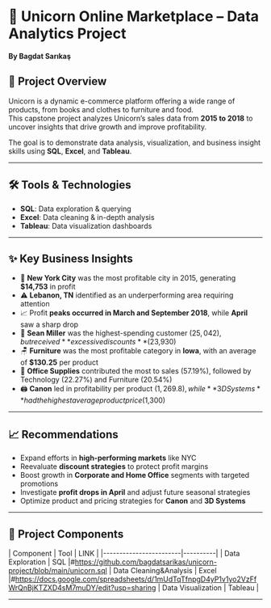 

# 🦄 Unicorn Online Marketplace – Data Analytics Project
**By Bagdat Sarıkaş**

## 📌 Project Overview
Unicorn is a dynamic e-commerce platform offering a wide range of products, from books and clothes to furniture and food.  
This capstone project analyzes Unicorn’s sales data from **2015 to 2018** to uncover insights that drive growth and improve profitability.

The goal is to demonstrate data analysis, visualization, and business insight skills using **SQL**, **Excel**, and **Tableau**.

---

## 🛠️ Tools & Technologies
- **SQL**: Data exploration & querying
- **Excel**: Data cleaning & in-depth analysis
- **Tableau**: Data visualization dashboards

---

## ✨ Key Business Insights
- 📍 **New York City** was the most profitable city in 2015, generating **$14,753** in profit  
- ⚠️ **Lebanon, TN** identified as an underperforming area requiring attention  
- 📈 Profit **peaks occurred in March and September 2018**, while **April** saw a sharp drop  
- 💸 **Sean Miller** was the highest-spending customer ($25,042), but received **excessive discounts** ($23,930)  
- 🪑 **Furniture** was the most profitable category in **Iowa**, with an average of **$130.25** per product  
- 🧾 **Office Supplies** contributed the most to sales (57.19%), followed by Technology (22.27%) and Furniture (20.54%)  
- 🖨️ **Canon** led in profitability per product ($1,269.8), while **3D Systems** had the highest average product price ($1,300)

---

## 📈 Recommendations
- Expand efforts in **high-performing markets** like NYC  
- Reevaluate **discount strategies** to protect profit margins  
- Boost growth in **Corporate and Home Office** segments with targeted promotions  
- Investigate **profit drops in April** and adjust future seasonal strategies  
- Optimize product and pricing strategies for **Canon** and **3D Systems**

---

## 📂 Project Components
| Component              | Tool     |  LINK |
|------------------------|----------|
| Data Exploration       | SQL      |#https://github.com/bagdatsarikas/unicorn-project/blob/main/unicorn.sql
| Data Cleaning&Analysis | Excel    |#https://docs.google.com/spreadsheets/d/1mUdTqTfnpgD4yP1v1yo2VzFfWrQnBjKTZXD4sM7muDY/edit?usp=sharing
| Data Visualization     | Tableau  |

---


